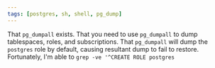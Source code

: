 ```yaml
---
tags: [postgres, sh, shell, pg_dump]
---
```


That `pg_dumpall` exists.
That you need to use `pg_dumpall` to dump tablespaces, roles, and subscriptions.
That `pg_dumpall` will dump the `postgres` role by default, causing resultant dump to fail to restore.
Fortunately, I'm able to `grep -ve '^CREATE ROLE postgres`
